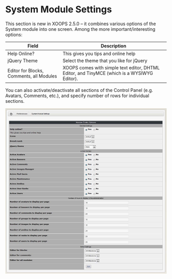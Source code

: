 # System Module Settings

This section is new in XOOPS 2.5.0 – it combines various options of the System module into one screen. Among the more important/interesting options:

| Field | Description |
| --- | --- |
| Help Online? | This gives you tips and online help |
| jQuery Theme | Select the theme that you like for jQuery |
| Editor for Blocks, Comments, all Modules | XOOPS comes with simple text editor, DHTML Editor, and TinyMCE \(which is a WYSIWYG Editor\). |

You can also activate/deactivate all sections of the Control Panel \(e.g. Avatars, Comments, etc.\), and specify number of rows for individual sections.

![img\_100.jpg](../../.gitbook/assets/img_100.jpg)

